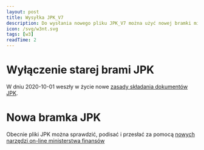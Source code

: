 ```yaml
---
layout: post
title: Wysyłka JPK_V7
description: Do wysłania nowego pliku JPK_V7 można użyć nowej bramki ministerstwa finansów.
icon: /svg/w3nt.svg
tags: [w3]
readTime: 2
---
```


# Wyłączenie starej brami JPK

W dniu 2020-10-01 weszły w życie nowe [zasady składania dokumentów JPK](https://www.podatki.gov.pl/komunikaty-techniczne/wylaczenie-dotychczasowego-srodowiska-do-przesylania-danych-jpk/).

# Nowa bramka JPK

Obecnie pliki JPK można sprawdzić, podisać i przesłać za pomocą [nowych narzędzi on-line
ministerstwa finansów](https://www.podatki.gov.pl/jednolity-plik-kontrolny/jpk-vat-z-deklaracja/bezplatne-narzedzia/)